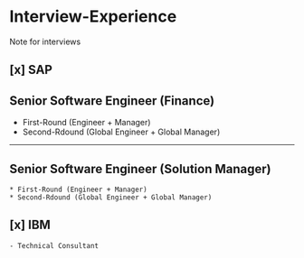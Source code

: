 # Interview-Experience
Note for interviews

##  [x] SAP 
## Senior Software Engineer (Finance)
* First-Round (Engineer + Manager)
* Second-Rdound (Global Engineer + Global Manager)
    
---
## Senior Software Engineer (Solution Manager)
    * First-Round (Engineer + Manager)
    * Second-Rdound (Global Engineer + Global Manager)
    
##  [x] IBM
    - Technical Consultant
    
